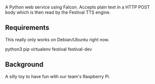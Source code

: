 A Python web service using Falcon. Accepts plain text in a HTTP POST body which is then read by the Festival TTS engine.

## Requirements

This really only works on Debian/Ubuntu right now.

python3
pip
virtualenv
festival
festival-dev

## Background

A silly toy to have fun with our team's Raspberry Pi.